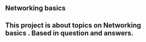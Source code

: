 ##  Networking basics
This project is about topics on  Networking basics . Based in question and answers.
---
